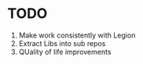 # TODO

1. Make work consistently with Legion
1. Extract Libs into sub repos
1. QUality of life improvements
